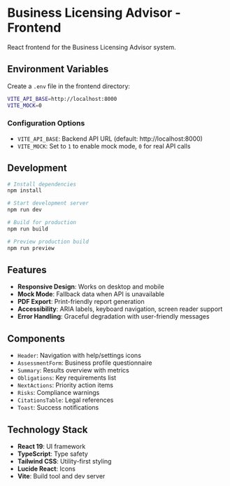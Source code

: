 # Business Licensing Advisor - Frontend

React frontend for the Business Licensing Advisor system.

## Environment Variables

Create a `.env` file in the frontend directory:

```bash
VITE_API_BASE=http://localhost:8000
VITE_MOCK=0
```

### Configuration Options

- `VITE_API_BASE`: Backend API URL (default: http://localhost:8000)
- `VITE_MOCK`: Set to `1` to enable mock mode, `0` for real API calls

## Development

```bash
# Install dependencies
npm install

# Start development server
npm run dev

# Build for production
npm run build

# Preview production build
npm run preview
```

## Features

- **Responsive Design**: Works on desktop and mobile
- **Mock Mode**: Fallback data when API is unavailable
- **PDF Export**: Print-friendly report generation
- **Accessibility**: ARIA labels, keyboard navigation, screen reader support
- **Error Handling**: Graceful degradation with user-friendly messages

## Components

- `Header`: Navigation with help/settings icons
- `AssessmentForm`: Business profile questionnaire
- `Summary`: Results overview with metrics
- `Obligations`: Key requirements list
- `NextActions`: Priority action items
- `Risks`: Compliance warnings
- `CitationsTable`: Legal references
- `Toast`: Success notifications

## Technology Stack

- **React 19**: UI framework
- **TypeScript**: Type safety
- **Tailwind CSS**: Utility-first styling
- **Lucide React**: Icons
- **Vite**: Build tool and dev server
